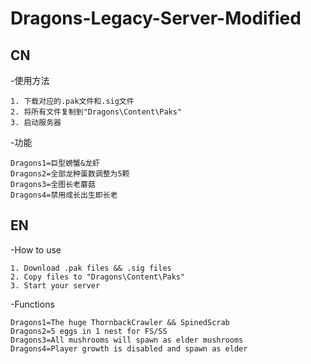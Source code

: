 # Dragons-Legacy-Server-Modified
## CN
-使用方法

    1. 下载对应的.pak文件和.sig文件
    2. 将所有文件复制到"Dragons\Content\Paks"
    3. 启动服务器

-功能

    Dragons1=巨型螃蟹&龙虾
    Dragons2=全部龙种蛋数调整为5颗
    Dragons3=全图长老蘑菇
    Dragons4=禁用成长出生即长老

## EN
-How to use

    1. Download .pak files && .sig files
    2. Copy files to "Dragons\Content\Paks"
    3. Start your server

-Functions

    Dragons1=The huge ThornbackCrawler && SpinedScrab
    Dragons2=5 eggs in 1 nest for FS/SS
    Dragons3=All mushrooms will spawn as elder mushrooms
    Dragons4=Player growth is disabled and spawn as elder
